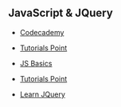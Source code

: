## JavaScript & JQuery
- <a href="https://www.codecademy.com/learn/javascript">Codecademy</a>
- <a href="https://www.tutorialspoint.com/javascript/">Tutorials Point</a>
- <a href="https://developer.mozilla.org/en-US/docs/Learn/Getting_started_with_the_web/JavaScript_basics">JS Basics</a>

- <a href="http://www.tutorialspoint.com/jquery/">Tutorials Point</a>
- <a href="https://learn.jquery.com/">Learn JQuery</a>
